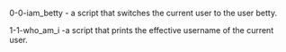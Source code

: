 0-0-iam_betty - a script that switches the current user to the user betty.

1-1-who_am_i  -a script that prints the effective username of the current user.

